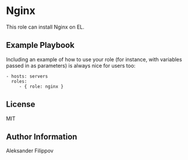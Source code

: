 Nginx
=========

This role can install Nginx on EL.


Example Playbook
----------------

Including an example of how to use your role (for instance, with variables passed in as parameters) is always nice for users too:

    - hosts: servers
      roles:
         - { role: nginx }

License
-------

MIT

Author Information
------------------

Aleksander Filippov
